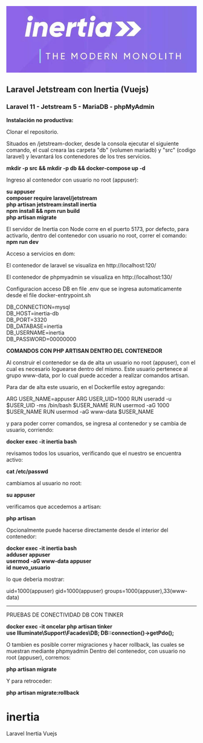 [![Jetstream Docker](https://github.com/todologico/inertia/blob/main/laravel-jet.jpg)](https://github.com/todologico/inertia)

##  Laravel Jetstream con Inertia (Vuejs) 
### Laravel 11 - Jetstream 5 - MariaDB - phpMyAdmin

**Instalación no productiva:**  

Clonar el repositorio.  

Situados en /jetstream-docker, desde la consola ejecutar el siguiente comando, el cual creara las carpeta "db" (volumen mariadb) y "src" (codigo laravel) y levantará los contenedores de los tres servicios.

**mkdir -p src && mkdir -p db && docker-compose up -d**  

Ingreso al contenedor con usuario no root (appuser):

**su appuser**  
**composer require laravel/jetstream**  
**php artisan jetstream:install inertia**  
**npm install && npm run build**  
**php artisan migrate**    

El servidor de Inertia con Node corre en el puerto 5173, por defecto, para activarlo, dentro del contenedor con usuario no root, correr el comando:
**npm run dev**    

Acceso a servicios en dom:

El contenedor de laravel se visualiza en http://localhost:120/  

El contenedor de phpmyadmin se visualiza en http://localhost:130/   

Configuracion acceso DB en file .env que se ingresa automaticamente desde el file docker-entrypoint.sh

DB_CONNECTION=mysql  
DB_HOST=inertia-db  
DB_PORT=3320  
DB_DATABASE=inertia  
DB_USERNAME=inertia  
DB_PASSWORD=00000000  

**COMANDOS CON PHP ARTISAN DENTRO DEL CONTENEDOR**

Al construir el contenedor se da de alta un usuario no root (appuser), con el cual es necesario loguearse dentro del mismo.
Este usuario pertenece al grupo www-data, por lo cual puede acceder a realizar comandos artisan.  

Para dar de alta este usuario, en el Dockerfile estoy agregando:

ARG USER_NAME=appuser
ARG USER_UID=1000
RUN useradd -u $USER_UID -ms /bin/bash $USER_NAME
RUN usermod -aG 1000 $USER_NAME
RUN usermod -aG www-data $USER_NAME

y para poder correr comandos, se ingresa al contenedor y se cambia de usuario, corriendo:

**docker exec -it inertia bash**  

revisamos todos los usuarios, verificando que el nuestro se encuentra activo:

**cat /etc/passwd** 

cambiamos al usuario no root:

**su appuser**  

verificamos que accedemos a artisan:

**php artisan**  

Opcionalmente puede hacerse directamente desde el interior del contenedor:  

**docker exec -it inertia bash**  
**adduser appuser**  
**usermod -aG www-data appuser**  
**id nuevo_usuario**  

lo que deberia mostrar:  

uid=1000(appuser) gid=1000(appuser) groups=1000(appuser),33(www-data)

--------------------------------------

PRUEBAS DE CONECTIVIDAD DB CON TINKER

**docker exec -it oncelar php artisan tinker**  
**use Illuminate\Support\Facades\DB; DB::connection()->getPdo();**  

O tambien es posible correr migraciones y hacer rollback, las cuales se muestran mediante phpmyadmin Dentro del contenedor, con usuario no root (appuser), corremos:

**php artisan migrate**  

Y para retroceder:

**php artisan migrate:rollback**  



# inertia
Laravel Inertia Vuejs

